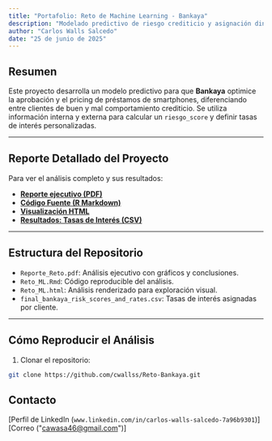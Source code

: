 ```yaml
---
title: "Portafolio: Reto de Machine Learning - Bankaya"
description: "Modelado predictivo de riesgo crediticio y asignación dinámica de tasas de interés."
author: "Carlos Walls Salcedo"
date: "25 de junio de 2025"
---
```


## Resumen

Este proyecto desarrolla un modelo predictivo para que **Bankaya** optimice la aprobación y el pricing de préstamos de smartphones, diferenciando entre clientes de buen y mal comportamiento crediticio. Se utiliza información interna y externa para calcular un `riesgo_score` y definir tasas de interés personalizadas.

---

##  Reporte Detallado del Proyecto

Para ver el análisis completo y sus resultados:

-  [**Reporte ejecutivo (PDF)**](Reporte_Reto.pdf)
-  [**Código Fuente (R Markdown)**](Reto_ML.Rmd)
-  [**Visualización HTML**](Reto_ML.html)
-  [**Resultados: Tasas de Interés (CSV)**](final_bankaya_risk_scores_and_rates.csv)

---

##  Estructura del Repositorio

- `Reporte_Reto.pdf`: Análisis ejecutivo con gráficos y conclusiones.
- `Reto_ML.Rmd`: Código reproducible del análisis.
- `Reto_ML.html`: Análisis renderizado para exploración visual.
- `final_bankaya_risk_scores_and_rates.csv`: Tasas de interés asignadas por cliente.

---

##  Cómo Reproducir el Análisis

1. Clonar el repositorio:

```bash
git clone https://github.com/cwallss/Reto-Bankaya.git
```
## Contacto

[Perfil de LinkedIn (`www.linkedin.com/in/carlos-walls-salcedo-7a96b9301`)]
[Correo ("cawasa46@gmail.com")]
